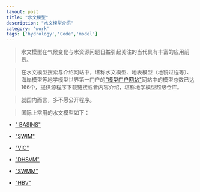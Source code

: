 ```yaml
---
layout: post
title: "水文模型"
description: "水文模型介绍"
category: 'work'
tags: ['hydrology','Code','model']
---
```




> 水文模型在气候变化与水资源问题日益引起关注的当代具有丰富的应用前景。


> 在水文模型搜索与介绍网站中，堪称水文模型、地表模型（地貌过程等）、海岸模型等地学模型世界第一门户的["模型门户网站"](http://csdms.colorado.edu/wiki/Model_download_portal)网站中的模型总数已达166个，提供源程序下载链接或者内容介绍，堪称地学模型超级仓库。


> 就国内而言，多不愿公开程序。


> 国际上常用的水文模型如下：

<!--more-->


- [" BASINS"](http://water.epa.gov/scitech/datait/models/basins/index.cfm)

- ["SWIM"](http://www.pik-potsdam.de/research/climate-impacts-and-vulnerabilities/models/swim/swim-description)

- ["VIC"](http://www.hydro.washington.edu/Lettenmaier/Models/VIC/ )

- ["DHSVM"](http://www.hydro.washington.edu/Lettenmaier/Models/DHSVM/index.shtml)

- ["SWMM"](http://www.epa.gov/nrmrl/wswrd/wq/models/swmm/)


- ["HBV"](http://people.su.se/~jseib/HBV/HBV_light.html)




